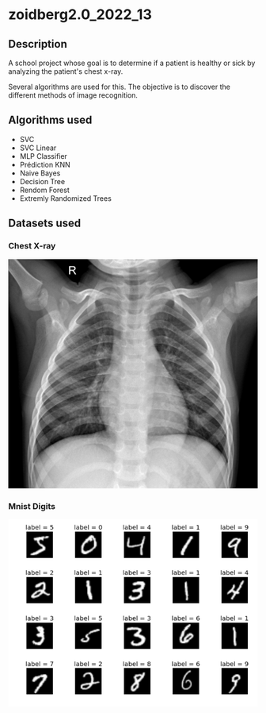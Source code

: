 # zoidberg2.0_2022_13

## Description

A school project whose goal is to determine if a patient is healthy or sick by analyzing the patient's chest x-ray.

Several algorithms are used for this. The objective is to discover the different methods of image recognition.

## Algorithms used

* SVC
* SVC Linear
* MLP Classifier
* Prédiction KNN
* Naive Bayes
* Decision Tree
* Rendom Forest
* Extremly Randomized Trees

## Datasets used

### Chest X-ray
<p align="center">
<img src="./exemple-dataset.jpeg">
</p>

### Mnist Digits
<p align="center">
<img src="./Mnist.png">
</p>
